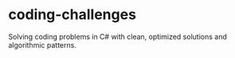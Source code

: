 # coding-challenges
Solving coding problems in C# with clean, optimized solutions and algorithmic patterns.
